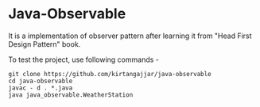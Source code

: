 # Java-Observable

It is a implementation of observer pattern after learning it from "Head First Design Pattern" book.

To test the project, use following commands - 

```
git clone https://github.com/kirtangajjar/java-observable
cd java-observable
javac - d . *.java
java java_observable.WeatherStation
```
